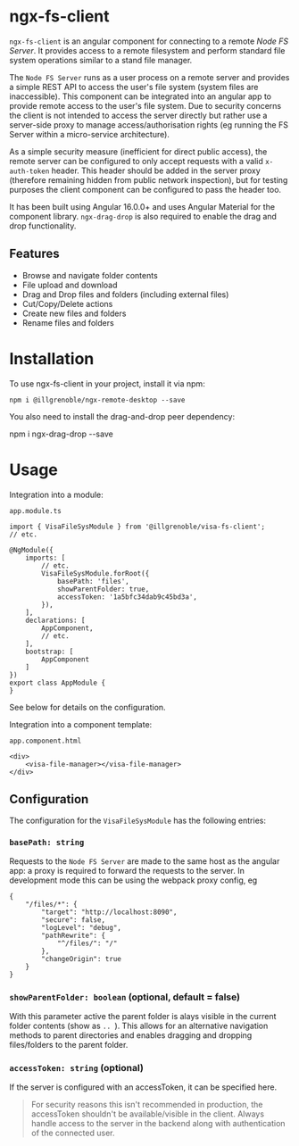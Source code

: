 # ngx-fs-client

`ngx-fs-client` is an angular component for connecting to a remote _Node FS Server_. It provides access to a remote filesystem and perform standard file system operations similar to a stand file manager.

The `Node FS Server` runs as a user process on a remote server and provides a simple REST API to access the user's file system (system files are inaccessible). This component can be integrated into an angular app to provide remote access to the user's file system. Due to security concerns the client is not intended to access the server directly but rather use a server-side proxy to manage access/authorisation rights (eg running the FS Server within a micro-service architecture).

As a simple security measure (inefficient for direct public access), the remote server can be configured to only accept requests with a valid `x-auth-token` header. This header should be added in the server proxy (therefore remaining hidden from public network inspection), but for testing purposes the client component can be configured to pass the header too.

It has been built using Angular 16.0.0+ and uses Angular Material for the component library. `ngx-drag-drop` is also required to enable the drag and drop functionality.

## Features

- Browse and navigate folder contents
- File upload and download
- Drag and Drop files and folders (including external files)
- Cut/Copy/Delete actions
- Create new files and folders
- Rename files and folders

# Installation

To use ngx-fs-client in your project, install it via npm:

```
npm i @illgrenoble/ngx-remote-desktop --save
```

You also need to install the drag-and-drop peer dependency:

npm i ngx-drag-drop --save

# Usage

Integration into a module:

`app.module.ts`

```
import { VisaFileSysModule } from '@illgrenoble/visa-fs-client';
// etc.

@NgModule({
    imports: [
        // etc.
        VisaFileSysModule.forRoot({
            basePath: 'files',
            showParentFolder: true,
            accessToken: '1a5bfc34dab9c45bd3a',
        }),
    ],
    declarations: [
        AppComponent,
        // etc.
    ],
    bootstrap: [
        AppComponent
    ]
})
export class AppModule {
}

```

See below for details on the configuration.

Integration into a component template:

`app.component.html`
```
<div>
    <visa-file-manager></visa-file-manager>
</div>
```

## Configuration

The configuration for the `VisaFileSysModule` has the following entries:

### `basePath: string`
Requests to the `Node FS Server` are made to the same host as the angular app: a proxy is required to forward the requests to the server. In development mode this can be using the webpack proxy config, eg

```
{
    "/files/*": {
        "target": "http://localhost:8090",
        "secure": false,
        "logLevel": "debug",
        "pathRewrite": {
            "^/files/": "/"
        },
        "changeOrigin": true
    }
}

```

### `showParentFolder: boolean` (optional, default = false)
With this parameter active the parent folder is alays visible in the current folder contents (show as `.. `). This allows for an alternative navigation methods to parent directories and enables dragging and dropping files/folders to the parent folder.

### `accessToken: string` (optional)
If the server is configured with an accessToken, it can be specified here. 

> For security reasons this isn't recommended in production, the accessToken shouldn't be available/visible in the client. Always handle access to the server in the backend along with authentication of the connected user.



